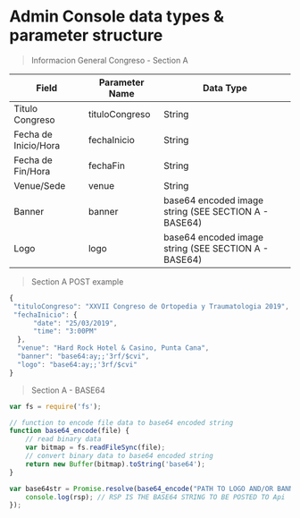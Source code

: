 # Admin Console data types & parameter structure

> Informacion General Congreso - Section A


| Field          | Parameter Name        | Data Type
|--------------- |-----------------------|----------
| Titulo Congreso     | tituloCongreso | String
| Fecha de Inicio/Hora         | fechaInicio  | String
| Fecha de Fin/Hora        |fechaFin  | String
| Venue/Sede     | venue | String
| Banner           | banner | base64 encoded image string (SEE SECTION A - BASE64)
| Logo         | logo | base64 encoded image string (SEE SECTION A - BASE64)

> Section A POST example

```js
{
 "tituloCongreso": "XXVII Congreso de Ortopedia y Traumatologia 2019",
 "fechaInicio": {
      "date": "25/03/2019",
      "time": "3:00PM"
  },
  "venue": "Hard Rock Hotel & Casino, Punta Cana",
  "banner": "base64:ay;;'3rf/$cvi",
  "logo": "base64:ay;;'3rf/$cvi"
}
```
> Section A - BASE64
```js
var fs = require('fs');

// function to encode file data to base64 encoded string
function base64_encode(file) {
    // read binary data
    var bitmap = fs.readFileSync(file);
    // convert binary data to base64 encoded string
    return new Buffer(bitmap).toString('base64');
}

var base64str = Promise.resolve(base64_encode("PATH TO LOGO AND/OR BANNER IMAGE")).then(async rsp => {
    console.log(rsp); // RSP IS THE BASE64 STRING TO BE POSTED TO Api
});
```
